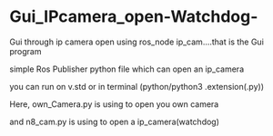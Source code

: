 # Gui_IPcamera_open-Watchdog-
Gui through ip camera open using ros_node
ip_cam....that is the Gui program

simple Ros Publisher python file which can open an ip_camera

you can run on v.std or in terminal (python/python3 <filename>.extension(.py))

Here, own_Camera.py is using to open you own camera 

and n8_cam.py is using to open a ip_camera(watchdog)
